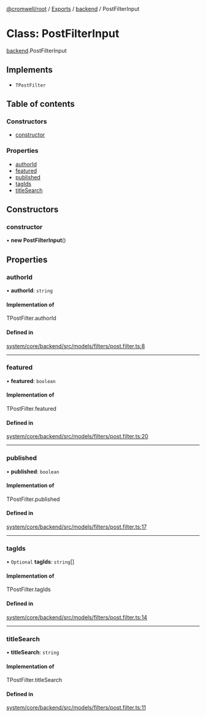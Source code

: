 [@cromwell/root](../README.md) / [Exports](../modules.md) / [backend](../modules/backend.md) / PostFilterInput

# Class: PostFilterInput

[backend](../modules/backend.md).PostFilterInput

## Implements

- `TPostFilter`

## Table of contents

### Constructors

- [constructor](#constructor)

### Properties

- [authorId](#authorid)
- [featured](#featured)
- [published](#published)
- [tagIds](#tagids)
- [titleSearch](#titlesearch)

## Constructors

### constructor

• **new PostFilterInput**()

## Properties

### authorId

• **authorId**: `string`

#### Implementation of

TPostFilter.authorId

#### Defined in

[system/core/backend/src/models/filters/post.filter.ts:8](https://github.com/CromwellCMS/Cromwell/blob/master/system/core/backend/src/models/filters/post.filter.ts#L8)

___

### featured

• **featured**: `boolean`

#### Implementation of

TPostFilter.featured

#### Defined in

[system/core/backend/src/models/filters/post.filter.ts:20](https://github.com/CromwellCMS/Cromwell/blob/master/system/core/backend/src/models/filters/post.filter.ts#L20)

___

### published

• **published**: `boolean`

#### Implementation of

TPostFilter.published

#### Defined in

[system/core/backend/src/models/filters/post.filter.ts:17](https://github.com/CromwellCMS/Cromwell/blob/master/system/core/backend/src/models/filters/post.filter.ts#L17)

___

### tagIds

• `Optional` **tagIds**: `string`[]

#### Implementation of

TPostFilter.tagIds

#### Defined in

[system/core/backend/src/models/filters/post.filter.ts:14](https://github.com/CromwellCMS/Cromwell/blob/master/system/core/backend/src/models/filters/post.filter.ts#L14)

___

### titleSearch

• **titleSearch**: `string`

#### Implementation of

TPostFilter.titleSearch

#### Defined in

[system/core/backend/src/models/filters/post.filter.ts:11](https://github.com/CromwellCMS/Cromwell/blob/master/system/core/backend/src/models/filters/post.filter.ts#L11)
